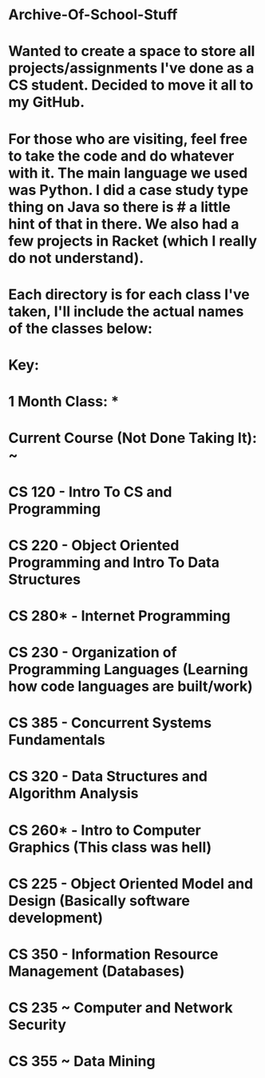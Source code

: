 # Archive-Of-School-Stuff
# Wanted to create a space to store all projects/assignments I've done as a CS student. Decided to move it all to my GitHub.
# For those who are visiting, feel free to take the code and do whatever with it. The main language we used was Python. I did a case study type thing on Java so there is # a little hint of that in there. We also had a few projects in Racket (which I really do not understand).
#
# Each directory is for each class I've taken, I'll include the actual names of the classes below:
#
# Key:
# 1 Month Class: *
# Current Course (Not Done Taking It): ~
#
# CS 120 - Intro To CS and Programming
# CS 220 - Object Oriented Programming and Intro To Data Structures
# CS 280* - Internet Programming
# CS 230 - Organization of Programming Languages (Learning how code languages are built/work)
# CS 385 - Concurrent Systems Fundamentals
# CS 320 - Data Structures and Algorithm Analysis
# CS 260* - Intro to Computer Graphics (This class was hell)
# CS 225 - Object Oriented Model and Design (Basically software development)
# CS 350 - Information Resource Management (Databases)
# CS 235 ~ Computer and Network Security
# CS 355 ~ Data Mining
